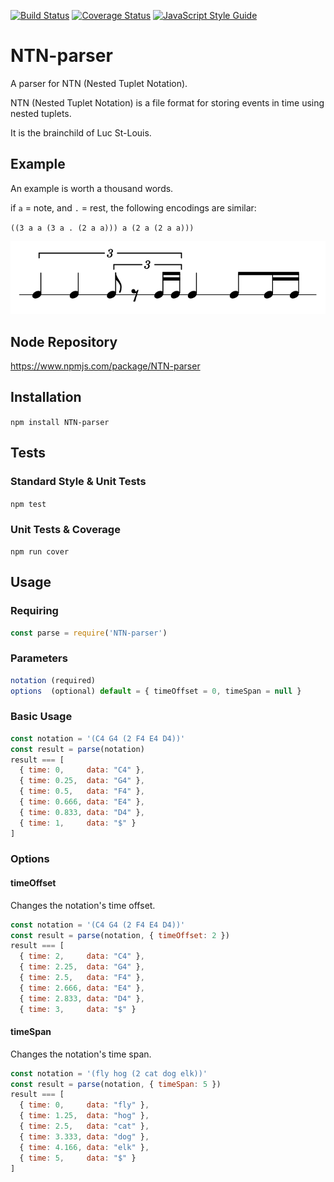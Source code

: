 [![Build Status](https://travis-ci.org/pelevesque/NTN-parser.svg?branch=master)](https://travis-ci.org/pelevesque/NTN-parser)
[![Coverage Status](https://coveralls.io/repos/github/pelevesque/NTN-parser/badge.svg?branch=master)](https://coveralls.io/github/pelevesque/NTN-parser?branch=master)
[![JavaScript Style Guide](https://img.shields.io/badge/code_style-standard-brightgreen.svg)](https://standardjs.com)

# NTN-parser

A parser for NTN (Nested Tuplet Notation).

NTN (Nested Tuplet Notation) is a file format for storing events in time
using nested tuplets.

It is the brainchild of Luc St-Louis.

## Example

An example is worth a thousand words.

if `a` = note, and `.` = rest, the following encodings are similar:

`((3 a a (3 a . (2 a a))) a (2 a (2 a a)))`

![notation example](notation.png)

## Node Repository

https://www.npmjs.com/package/NTN-parser

## Installation

`npm install NTN-parser`

## Tests

### Standard Style & Unit Tests

`npm test`

### Unit Tests & Coverage

`npm run cover`

## Usage

### Requiring

```js
const parse = require('NTN-parser')
```

### Parameters

```js
notation (required)
options  (optional) default = { timeOffset = 0, timeSpan = null }
```

### Basic Usage

```js
const notation = '(C4 G4 (2 F4 E4 D4))'
const result = parse(notation)
result === [
  { time: 0,     data: "C4" },
  { time: 0.25,  data: "G4" },
  { time: 0.5,   data: "F4" },
  { time: 0.666, data: "E4" },
  { time: 0.833, data: "D4" },
  { time: 1,     data: "$" }
]
```

### Options

#### timeOffset

Changes the notation's time offset.

```js
const notation = '(C4 G4 (2 F4 E4 D4))'
const result = parse(notation, { timeOffset: 2 })
result === [
  { time: 2,     data: "C4" },
  { time: 2.25,  data: "G4" },
  { time: 2.5,   data: "F4" },
  { time: 2.666, data: "E4" },
  { time: 2.833, data: "D4" },
  { time: 3,     data: "$" }
```

#### timeSpan

Changes the notation's time span.

```js
const notation = '(fly hog (2 cat dog elk))'
const result = parse(notation, { timeSpan: 5 })
result === [
  { time: 0,     data: "fly" },
  { time: 1.25,  data: "hog" },
  { time: 2.5,   data: "cat" },
  { time: 3.333, data: "dog" },
  { time: 4.166, data: "elk" },
  { time: 5,     data: "$" }
]
```
